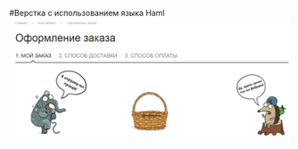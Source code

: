 #Верстка с использованием языка Haml
![](https://github.com/beatsyxa/korzina/blob/master/img/screen.jpg)
